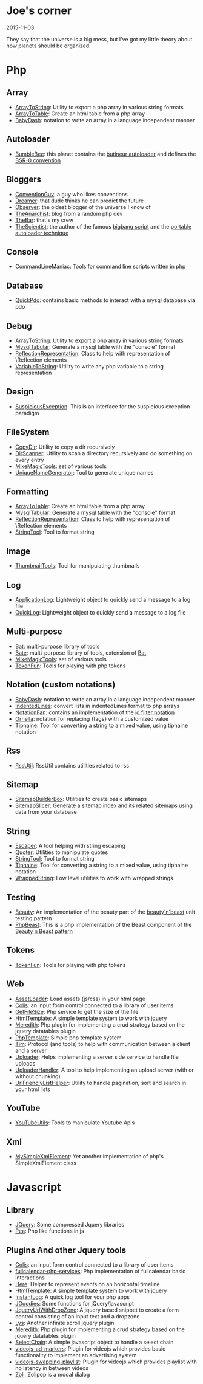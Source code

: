 Joe's corner
=================
2015-11-03



They say that the universe is a big mess,
but I've got my little theory about how planets should be organized.





Php
=======


Array 
--------------
- [ArrayToString](https://github.com/lingtalfi/ArrayToString): Utility to export a php array in various string formats 
- [ArrayToTable](https://github.com/lingtalfi/ArrayToTable): Create an html table from a php array
- [BabyDash](https://github.com/lingtalfi/BabyDash): notation to write an array in a language independent manner



Autoloader 
--------------
- [BumbleBee](https://github.com/lingtalfi/BumbleBee): this planet contains the [butineur autoloader](https://github.com/lingtalfi/BumbleBee/tree/master/Autoload) and defines the [BSR-0 convention](https://github.com/lingtalfi/BumbleBee/blob/master/Autoload/convention.bsr0.eng.md) 


Bloggers
-----------
- [ConventionGuy](https://github.com/lingtalfi/ConventionGuy): a guy who likes conventions
- [Dreamer](https://github.com/lingtalfi/Dreamer): that dude thinks he can predict the future
- [Observer](https://github.com/lingtalfi/Observer): the oldest blogger of the universe I know of
- [TheAnarchist](https://github.com/lingtalfi/TheAnarchist): blog from a random php dev
- [TheBar](https://github.com/lingtalfi/TheBar): that's my crew
- [TheScientist](https://github.com/lingtalfi/TheScientist): the author of the famous [bigbang script](https://github.com/lingtalfi/TheScientist/blob/master/bigbang/bigbang.php) and the [portable autoloader technique](https://github.com/lingtalfi/TheScientist/blob/master/convention.portableAutoloader.eng.md)


Console
----------
- [CommandLineManiac](https://github.com/lingtalfi/CommandLineManiac): Tools for command line scripts written in php



Database 
--------------
- [QuickPdo](https://github.com/lingtalfi/QuickPdo): contains basic methods to interact with a mysql database via pdo 


Debug 
--------------
- [ArrayToString](https://github.com/lingtalfi/ArrayToString): Utility to export a php array in various string formats 
- [MysqlTabular](https://github.com/lingtalfi/MysqlTabular): Generate a mysql table with the "console" format
- [ReflectionRepresentation](https://github.com/lingtalfi/ReflectionRepresentation): Class to help with representation of \Reflection elements
- [VariableToString](https://github.com/lingtalfi/VariableToString): Utility to write any php variable to a string representation


Design
-----------
- [SuspiciousException](https://github.com/lingtalfi/SuspiciousException): This is an interface for the suspicious exception paradigm


FileSystem 
--------------

- [CopyDir](https://github.com/lingtalfi/CopyDir): Utility to copy a dir recursively
- [DirScanner](https://github.com/lingtalfi/DirScanner): Utility to scan a directory recursively and do something on every entry
- [MikeMagicTools](https://github.com/lingtalfi/MikeMagicTools): set of various tools
- [UniqueNameGenerator](https://github.com/lingtalfi/UniqueNameGenerator): Tool to generate unique names



Formatting
--------------
- [ArrayToTable](https://github.com/lingtalfi/ArrayToTable): Create an html table from a php array
- [MysqlTabular](https://github.com/lingtalfi/MysqlTabular): Generate a mysql table with the "console" format
- [ReflectionRepresentation](https://github.com/lingtalfi/ReflectionRepresentation): Class to help with representation of \Reflection elements
- [StringTool](https://github.com/lingtalfi/StringFormatter): Tool to format string


Image
--------------
- [ThumbnailTools](https://github.com/lingtalfi/ThumbnailTools): Tool for manipulating thumbnails


Log 
--------------
- [ApplicationLog](https://github.com/lingtalfi/ApplicationLog): Lightweight object to quickly send a message to a log file
- [QuickLog](https://github.com/lingtalfi/QuickLog): Lightweight object to quickly send a message to a log file




Multi-purpose 
--------------
- [Bat](https://github.com/lingtalfi/Bat): multi-purpose library of tools
- [Bate](https://github.com/lingtalfi/Bate): multi-purpose library of tools, extension of [Bat](https://github.com/lingtalfi/Bat)
- [MikeMagicTools](https://github.com/lingtalfi/MikeMagicTools): set of various tools
- [TokenFun](https://github.com/lingtalfi/TokenFun): Tools for playing with php tokens


Notation (custom notations)
--------------
- [BabyDash](https://github.com/lingtalfi/BabyDash): notation to write an array in a language independent manner
- [IndentedLines](https://github.com/lingtalfi/IndentedLines): convert lists in indentedLines format to php arrays
- [NotationFan](https://github.com/lingtalfi/NotationFan): contains an implementation of the [id filter notation](https://github.com/lingtalfi/NotationFan/blob/master/IdFilter/notation.idFilter.eng.md)
- [Ornella](https://github.com/lingtalfi/Ornella): notation for replacing {tags} with a customized value 
- [Tiphaine](https://github.com/lingtalfi/Tiphaine): Tool for converting a string to a mixed value, using tiphaine notation



Rss
----------
- [RssUtil](https://github.com/lingtalfi/RssUtil): RssUtil contains utilities related to rss

Sitemap
----------
- [SitemapBuilderBox](https://github.com/lingtalfi/SitemapBuilderBox): Utilities to create basic sitemaps
- [SitemapSlicer](https://github.com/lingtalfi/SitemapSlicer): Generate a sitemap index and its related sitemaps using data from your database


String 
----------
- [Escaper](https://github.com/lingtalfi/Escaper): A tool helping with string escaping
- [Quoter](https://github.com/lingtalfi/Quoter): Utilities to manipulate quotes
- [StringTool](https://github.com/lingtalfi/StringFormatter): Tool to format string
- [Tiphaine](https://github.com/lingtalfi/Tiphaine): Tool for converting a string to a mixed value, using tiphaine notation
- [WrappedString](https://github.com/lingtalfi/WrappedString): Low level utilities to work with wrapped strings


Testing
----------
- [Beauty](https://github.com/lingtalfi/Beauty): An implementation of the beauty part of the [beauty'n'beast](https://github.com/lingtalfi/Dreamer/blob/master/UnitTesting/BeautyNBeast/pattern.beautyNBeast.eng.md) unit testing pattern
- [PhpBeast](https://github.com/lingtalfi/PhpBeast): This is a php implementation of the Beast component of the [Beauty n Beast pattern](https://github.com/lingtalfi/Dreamer/blob/master/UnitTesting/BeautyNBeast/pattern.beautyNBeast.eng.md)


Tokens
--------
- [TokenFun](https://github.com/lingtalfi/TokenFun): Tools for playing with php tokens



Web
--------
- [AssetLoader](https://github.com/lingtalfi/AssetLoader): Load assets (js/css) in your html page
- [Colis](https://github.com/lingtalfi/Colis): an input form control connected to a library of user items
- [GetFileSize](https://github.com/lingtalfi/GetFileSize): Php service to get the size of the file
- [HtmlTemplate](https://github.com/lingtalfi/HtmlTemplate): A simple template system to work with jquery
- [Meredith](https://github.com/lingtalfi/Meredith): Php plugin for implementing a crud strategy based on the jquery datatables plugin
- [PhpTemplate](https://github.com/lingtalfi/PhpTemplate): Simple php template system
- [Tim](https://github.com/lingtalfi/Tim): Protocol (and tools) to help with communication between a client and a server
- [Uploader](https://github.com/lingtalfi/Uploader): Helps implementing a server side service to handle file uploads
- [UploaderHandler](https://github.com/lingtalfi/UploaderHandler): A tool to help implementing an upload server (with or without chunking)
- [UrlFriendlyListHelper](https://github.com/lingtalfi/UrlFriendlyListHelper): Utility to handle pagination, sort and search in your html lists



YouTube
------------
- [YouTubeUtils](https://github.com/lingtalfi/YouTubeUtils): Tools to manipulate Youtube Apis



Xml
----------
- [MySimpleXmlElement](https://github.com/lingtalfi/MySimpleXmlElement): Yet another implementation of php's SimpleXmlElement class






Javascript
=============

Library
----------
- [JQuery](https://github.com/lingtalfi/JQuery): Some compressed Jquery libraries
- [Pea](https://github.com/lingtalfi/Pea): Php like functions in js




Plugins And other Jquery tools
----------
- [Colis](https://github.com/lingtalfi/Colis): an input form control connected to a library of user items
- [fullcalendar-php-services](https://github.com/lingtalfi/fullcalendar-php-services): Php implementation of fullcalendar basic interactions
- [Here](https://github.com/lingtalfi/Here): Helper to represent events on an horizontal timeline
- [HtmlTemplate](https://github.com/lingtalfi/HtmlTemplate): A simple template system to work with jquery
- [InstantLog](https://github.com/lingtalfi/InstantLog): A quick log tool for your php apps
- [JGoodies](https://github.com/lingtalfi/JGoodies): Some functions for jQuery/javascript
- [JqueryUrlWithDropZone](https://github.com/lingtalfi/JqueryUrlWithDropZone): A jquery based snippet to create a form control consisting of an input text and a dropzone
- [Lys](https://github.com/lingtalfi/Lys): Another infinite scroll jquery plugin
- [Meredith](https://github.com/lingtalfi/Meredith): Php plugin for implementing a crud strategy based on the jquery datatables plugin
- [SelectChain](https://github.com/lingtalfi/SelectChain): A simple javascript object to handle a select chain
- [videojs-ad-markers](https://github.com/lingtalfi/videojs-ad-markers): Plugin for videojs which provides basic functionality to implement an advertising system
- [videojs-swapping-playlist](https://github.com/lingtalfi/videojs-swapping-playlist): Plugin for videojs which provides playlist with no latency in between videos
- [Zoli](https://github.com/lingtalfi/Zoli): Zolipop is a modal dialog














